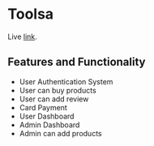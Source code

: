 # Toolsa

Live [link](https://toolsa-d0a43.web.app/).

## Features and Functionality
* User Authentication System
* User can buy products
* User can add review
* Card Payment 
* User Dashboard
* Admin Dashboard
* Admin can add products

